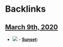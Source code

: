 
# Backlinks
## [March 9th, 2020](<March 9th, 2020.md>)
- ![](https://firebasestorage.googleapis.com/v0/b/firescript-577a2.appspot.com/o/imgs%2Fapp%2Fandyjgao%2FFSC4pzb1P1?alt=media&token=18605abc-825c-4467-b929-000b1feab786)
        - **[Sunset](<Sunset.md>):**


